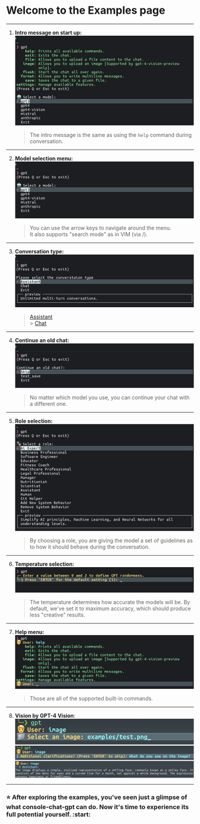 # Welcome to the Examples page

---

1. **Intro message on start up:**
   </br>![intro_msg](examples/intro_message.png)
   > The intro message is the same as using the `help` command during conversation.

---

2. **Model selection menu:**
   ![select_model](examples/model_menu.png)
   > You can use the arrow keys to navigate around the menu.</br>
   > It also supports "search mode" as in VIM (via /).

---

3. **Conversation type:**
   ![convo_type](examples/converation_type.png)
   > [Assistant](https://platform.openai.com/docs/assistants/overview?context=with-streaming) </br> > [Chat](https://platform.openai.com/docs/guides/text-generation)

---

4. **Continue an old chat:**
   ![continue_chat](examples/continue_chat.png)
   > No matter which model you use, you can continue your chat with a different one.

---

5. **Role selection:**
   ![role_selection](examples/role_select.png)
   > By choosing a role, you are giving the model a set of guidelines as to how it should behave during the conversation.

---

6. **Temperature selection:**
   ![temp_selection](examples/temperature_selection.png)
   > The temperature determines how accurate the models will be. By default, we've set it to maximum accuracy, which should produce less "creative" results.

---

7. **Help menu:**
   ![help_menu](examples/help_menu.png)
   > Those are all of the supported built-in commands.

---

8. **Vision by GPT-4 Vision**:
   </br>![path](examples/vision1.png)
   </br>![path](examples/vision2.png)
   </br>![path](examples/vision3.png)

---

### :star: After exploring the examples, you've seen just a glimpse of what console-chat-gpt can do. Now it's time to experience its full potential yourself. :start:
